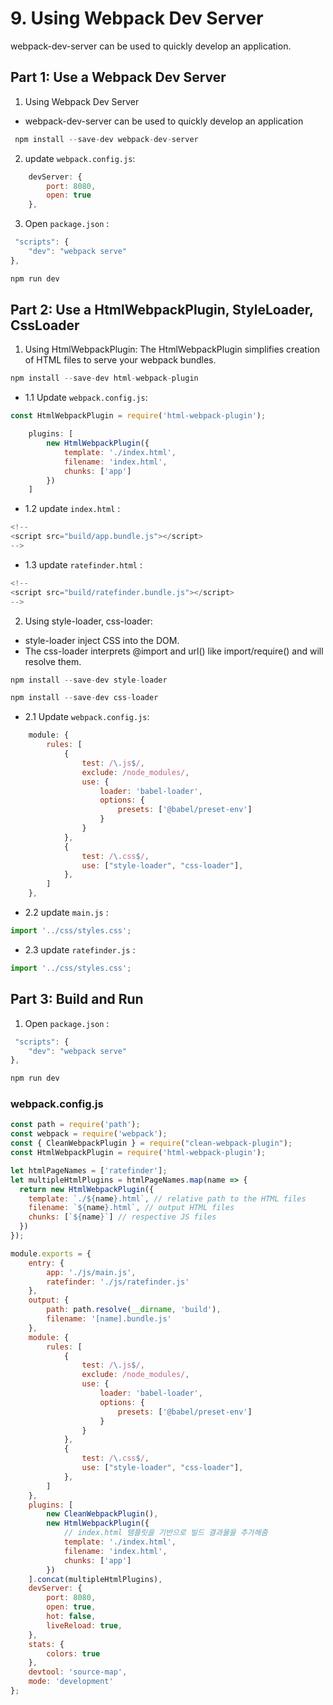 #  9. Using Webpack Dev Server
webpack-dev-server can be used to quickly develop an application.

## Part 1: Use a Webpack Dev Server

1. Using Webpack Dev Server
* webpack-dev-server can be used to quickly develop an application

```js
 npm install --save-dev webpack-dev-server
 ``` 

2. update `webpack.config.js`:
```js
    devServer: {
        port: 8080,
        open: true
    },
```

3. Open `package.json` :
```js
 "scripts": {
    "dev": "webpack serve"
},
```

```js
npm run dev
```

## Part 2: Use a HtmlWebpackPlugin, StyleLoader, CssLoader
1. Using HtmlWebpackPlugin:
   The HtmlWebpackPlugin simplifies creation of HTML files to serve your webpack bundles.

```js
npm install --save-dev html-webpack-plugin
```

- 1.1 Update `webpack.config.js`:

```js
const HtmlWebpackPlugin = require('html-webpack-plugin');

    plugins: [
        new HtmlWebpackPlugin({
            template: './index.html',
            filename: 'index.html',
            chunks: ['app']
        })
    ]
```

- 1.2 update `index.html` :

```js
<!--
<script src="build/app.bundle.js"></script>
-->
```

- 1.3 update `ratefinder.html` :

```js
<!--
<script src="build/ratefinder.bundle.js"></script>
-->
```

2. Using style-loader, css-loader:
* style-loader inject CSS into the DOM.
* The css-loader interprets @import and url() like import/require() and will resolve them.

```js
npm install --save-dev style-loader

npm install --save-dev css-loader
```

- 2.1 Update `webpack.config.js`:

```js
    module: {
        rules: [
            {
                test: /\.js$/,
                exclude: /node_modules/,
                use: {
                    loader: 'babel-loader',
                    options: {
                        presets: ['@babel/preset-env']
                    }
                }
            },
            {
                test: /\.css$/,
                use: ["style-loader", "css-loader"],
            },
        ]
    },
```

- 2.2 update `main.js` :

```js
import '../css/styles.css';
```

- 2.3 update `ratefinder.js` :

```js
import '../css/styles.css';
```

## Part 3: Build and Run

1. Open `package.json` :
```js
 "scripts": {
    "dev": "webpack serve"
},
```

```js
npm run dev
```

### webpack.config.js
```js
const path = require('path');
const webpack = require('webpack');
const { CleanWebpackPlugin } = require("clean-webpack-plugin");
const HtmlWebpackPlugin = require('html-webpack-plugin');

let htmlPageNames = ['ratefinder'];
let multipleHtmlPlugins = htmlPageNames.map(name => {
  return new HtmlWebpackPlugin({
    template: `./${name}.html`, // relative path to the HTML files
    filename: `${name}.html`, // output HTML files
    chunks: [`${name}`] // respective JS files
  })
});

module.exports = {
    entry: {
        app: './js/main.js',
        ratefinder: './js/ratefinder.js'
    },
    output: {
        path: path.resolve(__dirname, 'build'),
        filename: '[name].bundle.js'
    },
    module: {
        rules: [
            {
                test: /\.js$/,
                exclude: /node_modules/,
                use: {
                    loader: 'babel-loader',
                    options: {
                        presets: ['@babel/preset-env']
                    }
                }
            },
            {
                test: /\.css$/,
                use: ["style-loader", "css-loader"],
            },
        ]
    },
    plugins: [
        new CleanWebpackPlugin(),
        new HtmlWebpackPlugin({
            // index.html 템플릿을 기반으로 빌드 결과물을 추가해줌
            template: './index.html',
            filename: 'index.html',
            chunks: ['app']
        })
    ].concat(multipleHtmlPlugins),
    devServer: {
        port: 8080,
        open: true,
        hot: false,
        liveReload: true,
    },
    stats: {
        colors: true
    },
    devtool: 'source-map',
    mode: 'development'
};
```